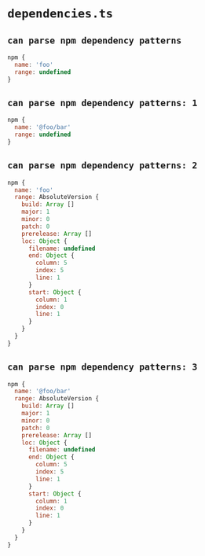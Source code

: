 # `dependencies.ts`

## `can parse npm dependency patterns`

```javascript
npm {
  name: 'foo'
  range: undefined
}
```

## `can parse npm dependency patterns: 1`

```javascript
npm {
  name: '@foo/bar'
  range: undefined
}
```

## `can parse npm dependency patterns: 2`

```javascript
npm {
  name: 'foo'
  range: AbsoluteVersion {
    build: Array []
    major: 1
    minor: 0
    patch: 0
    prerelease: Array []
    loc: Object {
      filename: undefined
      end: Object {
        column: 5
        index: 5
        line: 1
      }
      start: Object {
        column: 1
        index: 0
        line: 1
      }
    }
  }
}
```

## `can parse npm dependency patterns: 3`

```javascript
npm {
  name: '@foo/bar'
  range: AbsoluteVersion {
    build: Array []
    major: 1
    minor: 0
    patch: 0
    prerelease: Array []
    loc: Object {
      filename: undefined
      end: Object {
        column: 5
        index: 5
        line: 1
      }
      start: Object {
        column: 1
        index: 0
        line: 1
      }
    }
  }
}
```
